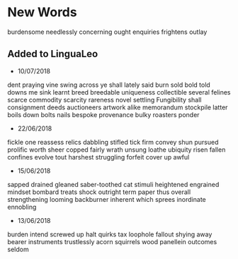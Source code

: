 # New Words

burdensome
needlessly
concerning
ought
enquiries
frightens
outlay


## Added to LinguaLeo

* 10/07/2018

dent
praying
vine
swing
across
ye
shall
lately
said
burn
sold
bold
told
downs me
sink
learnt
breed
breedable
uniqueness
collectible
several
felines
scarce
commodity
scarcity
rareness
novel
settling
Fungibility
shall
consignment
deeds
auctioneers
artwork
alike
memorandum
stockpile
latter
boils down
bolts
nails
bespoke
provenance
bulky
roasters
ponder

* 22/06/2018

fickle one
reassess
relics
dabbling
stifled
tick
firm
convey
shun
pursued
prolific
worth
sheer
copped
fairly
wrath
unsung
loathe
ubiquity
risen
fallen
confines
evolve
tout
harshest
struggling
forfeit
cover up
awful

* 15/06/2018

sapped
drained
gleaned
saber-toothed cat
stimuli
heightened
engrained
mindset
bombard
treats
shock
outright
term paper
thus
overall
strengthening
looming
backburner
inherent
which
sprees
inordinate
ennobling

* 13/06/2018

burden
intend
screwed up
halt
quirks
tax loophole
fallout
shying away
bearer instruments
trustlessly
acorn
squirrels
wood panellein
outcomes
seldom

